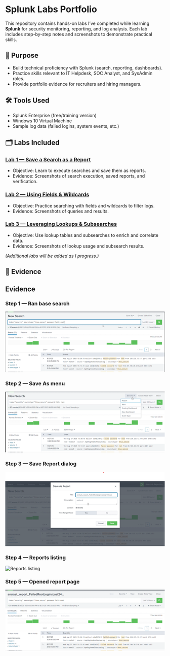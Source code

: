 # Splunk Labs Portfolio

This repository contains hands-on labs I’ve completed while learning **Splunk** for security monitoring, reporting, and log analysis. Each lab includes step-by-step notes and screenshots to demonstrate practical skills.

## 📌 Purpose
- Build technical proficiency with Splunk (search, reporting, dashboards).
- Practice skills relevant to IT Helpdesk, SOC Analyst, and SysAdmin roles.
- Provide portfolio evidence for recruiters and hiring managers.

## 🛠 Tools Used
- Splunk Enterprise (free/training version)
- Windows 10 Virtual Machine
- Sample log data (failed logins, system events, etc.)

## 🗂 Labs Included

### [Lab 1 — Save a Search as a Report](Lab1-Save-Search-Report/README.md)
- Objective: Learn to execute searches and save them as reports.
- Evidence: Screenshots of search execution, saved reports, and verification.

### [Lab 2 — Using Fields & Wildcards](Lab2-Fields-Wildcards/README.md)
- Objective: Practice searching with fields and wildcards to filter logs.
- Evidence: Screenshots of queries and results.

### [Lab 3 — Leveraging Lookups & Subsearches](Lab3-Lookups-Subsearches/README.md)
- Objective: Use lookup tables and subsearches to enrich and correlate data.
- Evidence: Screenshots of lookup usage and subsearch results.

*(Additional labs will be added as I progress.)*

## 📸 Evidence

## Evidence

### Step 1 — Ran base search
![Ran base search](media/01_Search_executed.png)

### Step 2 — Save As menu
![Save As menu](media/02_save_as_menu.png)

### Step 3 — Save Report dialog
![Save Report dialog](media/03_save_report_dialog.png)

### Step 4 — Reports listing
![Reports listing](media/04_reports_listing.png)

### Step 5 — Opened report page
![Opened report](media/05_opened_report.png)

